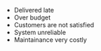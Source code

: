 - Delivered late
- Over budget
- Customers are not satisfied
- System unreliable
- Maintainance very costly